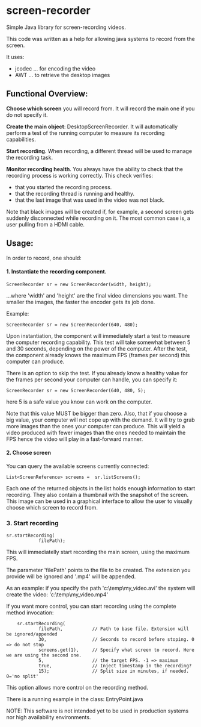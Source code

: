 # screen-recorder
Simple Java library for screen-recording videos.

This code was written as a help for allowing java systems to record from the screen.

It uses:
* jcodec ... for encoding the video
* AWT ... to retrieve the desktop images

## Functional Overview:


**Choose which screen** you will record from. It will record the main one if you do not specify it.

**Create the main object**: DesktopScreenRecorder. It will automatically perform a test of the running computer to measure its recording capabilities.

**Start recording**. When recording, a different thread will be used to manage the recording task.

**Monitor recording health**. You always have the ability to check that the recording process is working correctly.
This check verifies:
* that you started the recording process.
* that the recording thread is running and healthy.
* that the last image that was used in the video was not black.

Note that black images will be created if, for example, a second screen gets suddenly disconnected while recording on it. The most common case is, a user pulling from a HDMI cable.

## Usage:

In order to record, one should:

#### 1. Instantiate the recording component.

    ScreenRecorder sr = new ScreenRecorder(width, height);

...where 'width' and 'height' are the final video dimensions you want.
The smaller the images, the faster the encoder gets its job done.

Example:

    ScreenRecorder sr = new ScreenRecorder(640, 480);

Upon instantiation, the component will immediately start a test to measure the computer recording capability.
This test will take somewhat between 5 and 30 seconds, depending on the power of the computer.
After the test, the component already knows the maximum FPS (frames per second) this computer can produce.

There is an option to skip the test. If you already know a healthy value for the
frames per second your computer can handle, you can specify it:

    ScreenRecorder sr = new ScreenRecorder(640, 480, 5);

here 5 is a safe value you know can work on the computer.

Note that this value MUST be bigger than zero. Also, that if you choose a big value, 
your computer will not cope up with the demand. It will try to grab more images 
than the ones your computer can produce. This will yield a video produced with fewer
images than the ones needed to maintain the FPS hence the video will play in a fast-forward
manner.

#### 2. Choose screen

You can query the available screens currently connected:

    List<ScreenReference> screens =  sr.listScreens();


Each one of the returned objects in the list holds enough information to start recording.
They also contain a thumbnail with the snapshot of the screen. This image can be used in a 
graphical interface to allow the user to visually choose which screen to record from. 

### 3. Start recording

    sr.startRecording(
                filePath);

This will immediatelly start recording the main screen, using the maximum FPS.

The parameter 'filePath' points to the file to be created. The extension you 
provide will be ignored and '.mp4' will be appended. 

As an example: if you specify the path 'c:\temp\my_video.avi' the system will create the video: 'c:\temp\my_video.mp4'

If you want more control, you can start recording using the complete method invocation:

        sr.startRecording(
                filePath,           // Path to base file. Extension will be ignored/appended
                30,                 // Seconds to record before stoping. 0 => do not stop
                screens.get(1),     // Specify what screen to record. Here we are using the second one.
                5,                  // the target FPS. -1 => maximum
                true,               // Inject timestamp in the recording?
                15);                // Split size in minutes, if needed. 0='no split'

This option allows more control on the recording method.

There is a running example in the class: EntryPoint.java

NOTE:
This software is not intended yet to be used in production systems nor high availability environments.

